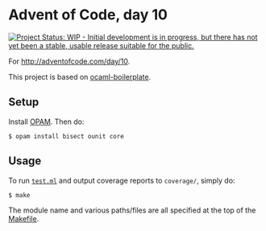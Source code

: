 # Advent of Code, day 10

[![Project Status: WIP - Initial development is in progress, but there has not yet been a stable, usable release suitable for the public.](http://www.repostatus.org/badges/latest/wip.svg)](http://www.repostatus.org/#wip)

For http://adventofcode.com/day/10.

This project is based on [ocaml-boilerplate](https://github.com/yuanqing/ocaml-boilerplate).

## Setup

Install [OPAM](https://opam.ocaml.org/doc/Install.html). Then do:

```
$ opam install bisect ounit core
```

## Usage

To run [`test.ml`](https://github.com/yuanqing/ocaml-boilerplate/blob/master/test.ml) and output coverage reports to `coverage/`, simply do:

```
$ make
```

The module name and various paths/files are all specified at the top of the [Makefile](https://github.com/yuanqing/ocaml-boilerplate/blob/master/Makefile).
